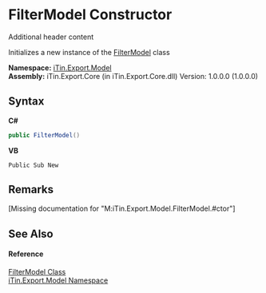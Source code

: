 # FilterModel Constructor 
Additional header content 

Initializes a new instance of the <a href="460f2fbb-d726-7f59-f472-fead753fa197">FilterModel</a> class

**Namespace:**&nbsp;<a href="ef57ffcc-e95e-b212-5a46-9aa6f5a3511f">iTin.Export.Model</a><br />**Assembly:**&nbsp;iTin.Export.Core (in iTin.Export.Core.dll) Version: 1.0.0.0 (1.0.0.0)

## Syntax

**C#**<br />
``` C#
public FilterModel()
```

**VB**<br />
``` VB
Public Sub New
```


## Remarks
\[Missing <remarks> documentation for "M:iTin.Export.Model.FilterModel.#ctor"\]

## See Also


#### Reference
<a href="460f2fbb-d726-7f59-f472-fead753fa197">FilterModel Class</a><br /><a href="ef57ffcc-e95e-b212-5a46-9aa6f5a3511f">iTin.Export.Model Namespace</a><br />